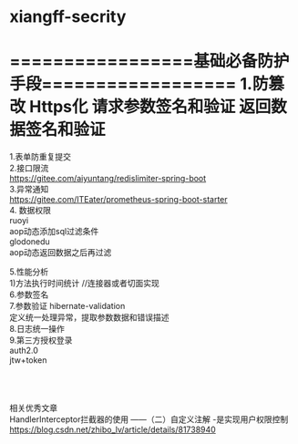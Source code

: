 # xiangff-secrity



=================基础必备防护手段==================
1.防篡改
  Https化
  请求参数签名和验证
  返回数据签名和验证
==================================================

1.表单防重复提交</br>
2.接口限流</br>
  https://gitee.com/aiyuntang/redislimiter-spring-boot </br>
3.异常通知</br>
   https://gitee.com/ITEater/prometheus-spring-boot-starter</br>
4. 数据权限</br>
   ruoyi </br>
     aop动态添加sql过滤条件</br>
   glodonedu</br>
     aop动态返回数据之后再过滤</br>
     
5.性能分析 <br/>
   1)方法执行时间统计 //连接器或者切面实现<br/>
6.参数签名<br/>
7.参数验证 hibernate-validation <br/>
    定义统一处理异常，提取参数数据和错误描述 <br/>
8.日志统一操作 <br/>
9.第三方授权登录 <br/>auth2.0 <br/>jtw+token<br/>

<br/><br/><br/>
相关优秀文章<br/>
HandlerInterceptor拦截器的使用 ——（二）自定义注解 -是实现用户权限控制 https://blog.csdn.net/zhibo_lv/article/details/81738940<br/>
   
  
 
